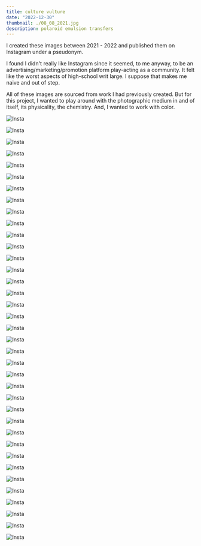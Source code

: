 ```yaml
---
title: culture vulture
date: "2022-12-30"
thumbnail: ./08_08_2021.jpg
description: polaroid emulsion transfers
---
```


I created these images between 2021 - 2022 and published them on Instagram under a pseudonym.

I found I didn't really like Instagram since it seemed, to me anyway, to be an advertising/marketing/promotion platform play-acting as a community. It felt like the worst aspects of high-school writ large. I suppose that makes me naive and out of step.

All of these images are sourced from work I had previously created. But for this project, I wanted to play around with the photographic medium in and of itself, its physicality, the chemistry. And, I wanted to work with color.

<div class="kg-card kg-image-card kg-width-card">

![Insta](./06_21_2021.jpeg)

</div>

<div class="kg-card kg-image-card kg-width-card">

![Insta](./06_22_2021.jpeg)

</div>
<div class="kg-card kg-image-card kg-width-card">

![Insta](./06_23_2021.jpeg)

</div>
<div class="kg-card kg-image-card kg-width-card">

![Insta](./06_21_2021.jpeg)

</div>
<div class="kg-card kg-image-card kg-width-card">

![Insta](./06_24_2021.jpeg)

</div>
<div class="kg-card kg-image-card kg-width-card">

![Insta](./06_29_2021.jpeg)

</div>
<div class="kg-card kg-image-card kg-width-card">

![Insta](./07_05_2021.jpeg)

</div>
<div class="kg-card kg-image-card kg-width-card">

![Insta](./07_12_2021.jpeg)

</div>
<div class="kg-card kg-image-card kg-width-card">

![Insta](./07_19_2021.jpg)

</div>
<div class="kg-card kg-image-card kg-width-card">

![Insta](./07_26_2021.jpeg)

</div>
<div class="kg-card kg-image-card kg-width-card">

![Insta](./08_01_2021.jpeg)

</div>
<div class="kg-card kg-image-card kg-width-card">

![Insta](./08_08_2021.jpg)

</div>
<div class="kg-card kg-image-card kg-width-card">

![Insta](./08_16_2021_06.png)

</div>
<div class="kg-card kg-image-card kg-width-card">

![Insta](./08_22_2021_02.jpg)

</div>
<div class="kg-card kg-image-card kg-width-card">

![Insta](./08_29_2021_05.jpg)

</div>
<div class="kg-card kg-image-card kg-width-card">

![Insta](./09_05_2021_06.jpg)

</div>
<div class="kg-card kg-image-card kg-width-card">

![Insta](./09_12_2021_08.jpg)

</div>
<div class="kg-card kg-image-card kg-width-card">

![Insta](./09_19_2021_01.jpeg)

</div>
<div class="kg-card kg-image-card kg-width-card">

![Insta](./09_26_2021.jpg)

</div>
<div class="kg-card kg-image-card kg-width-card">

![Insta](./10_10_2021_03.jpg)

</div>
<div class="kg-card kg-image-card kg-width-card">

![Insta](./10_15_2021.jpg)

</div>

<div class="kg-card kg-image-card kg-width-card">

![Insta](./10_22_2021_01.jpg)

</div>
<div class="kg-card kg-image-card kg-width-card">

![Insta](./10_29_2021_02.jpg)

</div>
<div class="kg-card kg-image-card kg-width-card">

![Insta](./11_06_2021_02.jpg)

</div>

<div class="kg-card kg-image-card kg-width-card">

![Insta](./12_03_2021_04.jpg)

</div>

<div class="kg-card kg-image-card kg-width-card">

![Insta](./12_05_2021.jpeg)

</div>

<div class="kg-card kg-image-card kg-width-card">

![Insta](./12_19_2021_03.jpg)

</div>

<div class="kg-card kg-image-card kg-width-card">

![Insta](./01_02_2022.jpeg)

</div>

<div class="kg-card kg-image-card kg-width-card">

![Insta](./01_09_2022_05.jpg)

</div>

<div class="kg-card kg-image-card kg-width-card">

![Insta](./01_16_2022_04.jpg)

</div>

<div class="kg-card kg-image-card kg-width-card">

![Insta](./01_23_2022_05.jpg)

</div>

<div class="kg-card kg-image-card kg-width-card">

![Insta](./02_06_2022_07.jpg)

</div>

<div class="kg-card kg-image-card kg-width-card">

![Insta](./02_13_2022_06.jpg)

</div>

<div class="kg-card kg-image-card kg-width-card">

![Insta](./02_20_2022_03.jpg)

</div>

<div class="kg-card kg-image-card kg-width-card">

![Insta](./03_06_2022_03.jpg)

</div>

<div class="kg-card kg-image-card kg-width-card">

![Insta](./03_26_2022.jpg)

</div>

<div class="kg-card kg-image-card kg-width-card">

![Insta](./sandpoint-for-print-small-02.jpeg)

</div>
